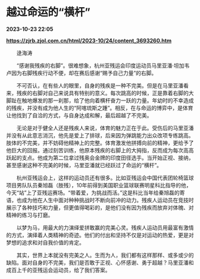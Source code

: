 # 越过命运的“横杆”

**2023-10-23 22:05**

**https://zjrb.zjol.com.cn/html/2023-10/24/content_3693260.htm**

　　逯海涛

　　“感谢我残疾的右脚”。很难想象，杭州亚残运会印度运动员马里亚潘·坦加韦卢因为右脚残疾行动不便，却在赛后感谢“赐予自己力量”的右脚。

　　不可否认，在有些人的眼里，自身的残疾是一种不完美。但是在马里亚潘看来，残疾的右脚对自己来说具有特别的意义。每次跳高的时候，正是靠着右脚的大脚趾在触地爆发的那一刹那，给了他向着横杆奋力一跃的力量。年幼时的不幸造成的残疾，并没有成为他人生的“阿喀琉斯之踵”。相反，在与命运的博弈中，是体育让他找到了自洽的方式，与自身达成和解，最后超越了不完美。

　　无论是对于健全人还是残疾人来说，体育的魅力正在于此。受伤后的马里亚潘并没有从此意志消沉，他先是爱上了排球，后来因为弹跳能力出众改项专练跳高。肢体的不完美，并不妨碍他精神上的完整。体育激发他拼搏向前的精神，更给予了他巨大的回报。通过刻苦训练，他原本残疾的右脚上的大拇指，反而成为每次高高跃起的支点。他成为第二位拿过残奥会金牌的印度田径选手。当开始正视、接纳，甚至感谢这种不完美的时候，马里亚潘就已经跃过了命运的“横杆”。

　　杭州亚残运会上，这样的运动员还有很多。比如亚残运会中国代表团轮椅篮球项目男队队员秦旭磊（肢残），10年前得到美国职业篮球联赛明星科比指导的他，今天“站”上了亚残运赛场。“带着爱，为挑战而活。”这是科比当年给秦旭磊的寄语，也成为他在人生中面对种种挑战时不断向前冲的动力。残疾人运动员在竞技时展示了各种技巧和力量，但更值得喝彩的，是他们没有因为残疾而放弃对体魄、对精神的练习与打磨。

　　以梦为马，用最大的力演绎爱拼敢赢的完美心灵。残疾人运动员用最富有激情的方式，演绎着人类精神的奇迹。他们的付出和坚持不仅是对运动的热爱，更是对梦想的追求和对自我价值的肯定。

　　其实，世界上本就没有完美之人。生而为人，我们都有这样那样、或多或少的缺陷。面对自身的不完美，我们是否敢于正视、心怀感谢、勇于超越？马里亚潘和成百上千的亚残运会运动员，给了我们答案。